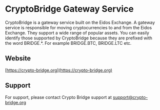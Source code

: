 # CryptoBridge Gateway Service

CryptoBridge is a gateway service built on the Eidos Exchange. A gateway service is responsible for moving cryptocurrencies to and from the Eidos Exchange. They support a wide range of popular assets. You can easily identify those supported by CryptoBridge because they are prefixed with the word BRIDGE.*. For example BRIDGE.BTC, BRIDGE.LTC etc.

## Website
[https://crypto-bridge.org](https://crypto-bridge.org)

## Support
For support, please contact Crypto Bridge support at support@crypto-bridge.org